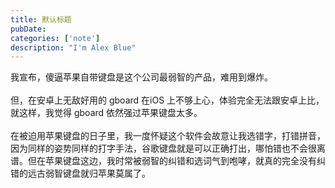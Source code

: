 ```yaml
---
title: 默认标题
pubDate: 
categories: ['note']
description: "I'm Alex Blue"
---
```


我宣布，傻逼苹果自带键盘是这个公司最弱智的产品，难用到爆炸。<br><br>但，在安卓上无敌好用的 gboard 在iOS 上不够上心，体验完全无法跟安卓上比，就这样，我觉得 gboard 依然强过苹果键盘太多。<br><br>在被迫用苹果键盘的日子里，我一度怀疑这个软件会故意让我选错字，打错拼音，因为同样的姿势同样的打字手法，谷歌键盘就是可以正确打出，哪怕错也不会很离谱。但在苹果键盘这边，我时常被弱智的纠错和选词气到咆哮，就真的完全没有纠错的远古弱智键盘就归苹果莫属了。